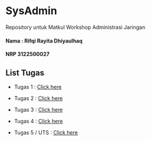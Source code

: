 # SysAdmin

Repository untuk Matkul Workshop Administrasi Jaringan

#### Nama : Rifqi Rayita Dhiyaulhaq

#### NRP 3122500027

## List Tugas

- Tugas 1 : [Click here](https://github.com/rifqirayita8/SysAdmin-3122500027/tree/main/Tugas%201)

- Tugas 2 : [Click here](https://github.com/rifqirayita8/SysAdmin-3122500027/tree/main/Tugas%202)

- Tugas 3 : [Click here](https://github.com/rifqirayita8/SysAdmin-3122500027/tree/main/Tugas%203)

- Tugas 4 : [Click here](https://github.com/rifqirayita8/SysAdmin-3122500027/tree/main/Tugas%204)

- Tugas 5 / UTS : [Click here](https://github.com/rifqirayita8/SysAdmin-3122500027/tree/main/Tugas%205)

##
